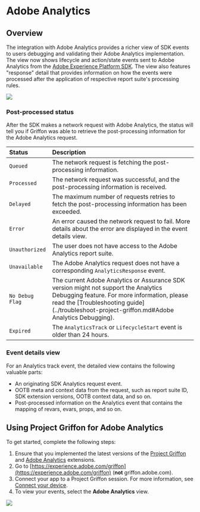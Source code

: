 # Adobe Analytics

## Overview

The integration with Adobe Analytics provides a richer view of SDK events to users debugging and validating their Adobe Analytics implementation. The view now shows lifecycle and action/state events sent to Adobe Analytics from the [Adobe Experience Platform SDK](../../../using-mobile-extensions/adobe-analytics/). The view also features "response" detail that provides information on how the events were processed after the application of respective report suite's processing rules.

![](../../../.gitbook/assets/aa-loop.gif)

### Post-processed status

After the SDK makes a network request with Adobe Analytics, the status will tell you if Griffon was able to retrieve the post-processing information for the Adobe Analytics request.

| Status | Description |
| :--- | :--- |
| `Queued` | The network request is fetching the post-processing information. |
| `Processed` | The network request was successful, and the post-processing information is received. |
| `Delayed` | The maximum number of requests retries to fetch the post-processing information has been exceeded. |
| `Error` | An error caused the network request to fail. More details about the error are displayed in the event details view. |
| `Unauthorized` | The user does not have access to the Adobe Analytics report suite. |
| `Unavailable` | The Adobe Analytics request does not have a corresponding `AnalyticsResponse` event. |
| `No Debug Flag` | The current Adobe Analytics or Assurance SDK version might not support the Analytics Debugging feature. For more information, please read the [Troubleshooting guide](../troubleshoot-project-griffon.md#Adobe Analytics Debugging). |
| `Expired` | The `AnalyticsTrack` or `LifecycleStart` event is older than 24 hours. |

### Event details view

For an Analytics track event, the detailed view contains the following valuable parts:

* An originating SDK Analytics request event.
* OOTB meta and context data from the request, such as report suite ID, SDK extension versions, OOTB context data, and so on.
* Post-processed information on the Analytics event that contains the mapping of revars, evars, props, and so on.

## Using Project Griffon for Adobe Analytics

To get started, complete the following steps:

1. Ensure that you implemented the latest versions of the [Project Griffon](../set-up-project-griffon.md) and [Adobe Analytics](../../../using-mobile-extensions/adobe-analytics/) extensions.
2. Go to [https://experience.adobe.com/griffon](https://experience.adobe.com/griffon) \(**not** griffon.adobe.com\).
3. Connect your app to a Project Griffon session. For more information, see [Connect your device](https://app.gitbook.com/@aep-sdks/s/docs/beta/project-griffon/using-project-griffon#2-connect-your-device).
4. To view your events, select the **Adobe Analytics** view.

![](../../../.gitbook/assets/screen-shot-2020-01-13-at-12.04.14-pm.png)

